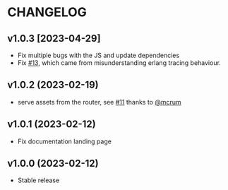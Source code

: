 # CHANGELOG

## v1.0.3 [2023-04-29]

* Fix multiple bugs with the JS and update dependencies
* Fix [#13](https://github.com/LivewareProblems/Orion/issues/13), which came
  from misunderstanding erlang tracing behaviour.

## v1.0.2 (2023-02-19)

* serve assets from the router, see [#11](https://github.com/LivewareProblems/Orion/pull/11) thanks to [@mcrum](https://github.com/mcrumm)

## v1.0.1 (2023-02-12)

* Fix documentation landing page

## v1.0.0 (2023-02-12)

* Stable release
